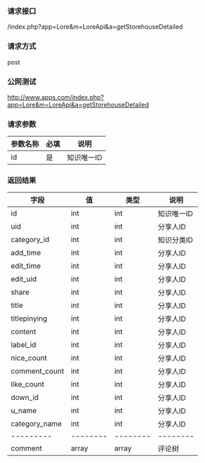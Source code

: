 ### **请求接口**
/index.php?app=Lore&m=LoreApi&a=getStorehouseDetailed

### **请求方式**
post

### **公网测试**
http://www.apps.com/index.php?app=Lore&m=LoreApi&a=getStorehouseDetailed

### **请求参数**

| 参数名称  |必填|     说明      |
|------|-----|------|
| id     | 是 |   知识唯一ID   |


### **返回结果**
|字段       |值             |类型    |说明           |
| --------- |--------      |--------|--------       |
|id     |int |int |知识唯一ID         |
|uid      |int         |int  |分享人ID    |
|category_id      |int         |int  |知识分类ID    |
|add_time      |int         |int  |分享人ID    |
|edit_time      |int         |int  |分享人ID    |
|edit_uid      |int         |int  |分享人ID    |
|share      |int         |int  |分享人ID    |
|title      |int         |int  |分享人ID    |
|titlepinying      |int         |int  |分享人ID    |
|content      |int         |int  |分享人ID    |
|label_id      |int         |int  |分享人ID    |
|nice_count      |int         |int  |分享人ID    |
|comment_count      |int         |int  |分享人ID    |
|like_count      |int         |int  |分享人ID    |
|down_id      |int         |int  |分享人ID    |
|u_name      |int         |int  |分享人ID    |
|category_name      |int         |int  |分享人ID    |
| --------- |--------      |--------|--------       |
|comment      |array         |array  |评论树    |


